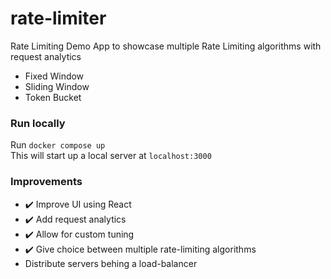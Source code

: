 # rate-limiter

Rate Limiting Demo App to showcase multiple Rate Limiting algorithms with request analytics <br />
- Fixed Window
- Sliding Window
- Token Bucket

### Run locally
Run `docker compose up` <br />
This will start up a local server at `localhost:3000`

### Improvements

-   ✔️ Improve UI using React
-   ✔️ Add request analytics
-   ✔️ Allow for custom tuning
-   ✔️ Give choice between multiple rate-limiting algorithms
-   Distribute servers behing a load-balancer
